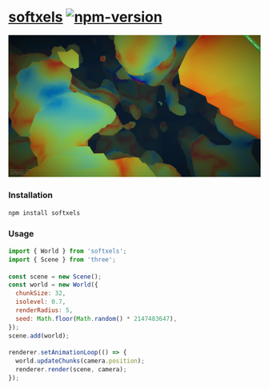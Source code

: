 [softxels](https://softxels.gatunes.com/)
[![npm-version](https://img.shields.io/npm/v/softxels.svg)](https://www.npmjs.com/package/softxels)
==

[![screenshot](https://github.com/danielesteban/softxels/raw/master/example/screenshot.png)](https://softxels.gatunes.com/)


### Installation

```bash
npm install softxels
```

### Usage

```js
import { World } from 'softxels';
import { Scene } from 'three';

const scene = new Scene();
const world = new World({
  chunkSize: 32,
  isolevel: 0.7,
  renderRadius: 5,
  seed: Math.floor(Math.random() * 2147483647),
});
scene.add(world);

renderer.setAnimationLoop(() => {
  world.updateChunks(camera.position);
  renderer.render(scene, camera);
});
```
